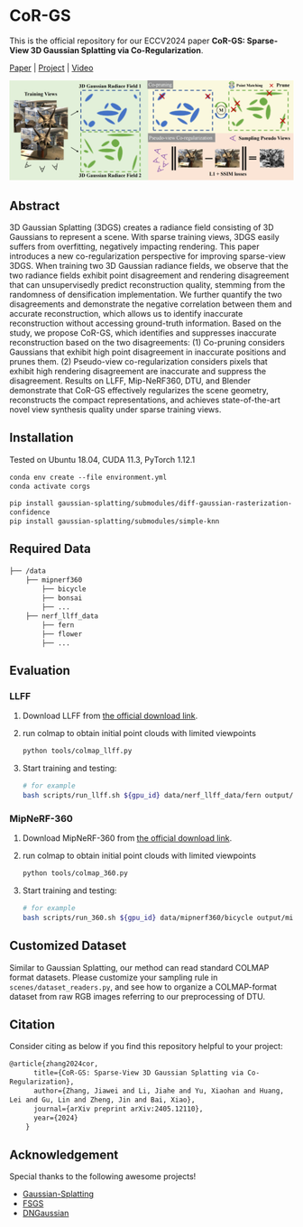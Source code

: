 # CoR-GS
This is the official repository for our ECCV2024 paper **CoR-GS: Sparse-View 3D Gaussian Splatting via Co-Regularization**.

[Paper](https://arxiv.org/pdf/2405.12110) | [Project](https://jiaw-z.github.io/CoR-GS/) | [Video](https://youtu.be/O83v9Wrn3c4)

![method](assets/method.png)

## Abstract

3D Gaussian Splatting (3DGS) creates a radiance field consisting of 3D Gaussians to represent a scene. With sparse training views, 3DGS easily suffers from overfitting, negatively impacting rendering. This paper introduces a new co-regularization perspective for improving sparse-view 3DGS. When training two 3D Gaussian radiance fields, we observe that the two radiance fields exhibit point disagreement and rendering disagreement that can unsupervisedly predict reconstruction quality, stemming from the randomness of densification implementation. We further quantify the two disagreements and demonstrate the negative correlation between them and accurate reconstruction, which allows us to identify inaccurate reconstruction without accessing ground-truth information. Based on the study, we propose CoR-GS, which identifies and suppresses inaccurate reconstruction based on the two disagreements: (1) Co-pruning considers Gaussians that exhibit high point disagreement in inaccurate positions and prunes them. (2) Pseudo-view co-regularization considers pixels that exhibit high rendering disagreement are inaccurate and suppress the disagreement. Results on LLFF, Mip-NeRF360, DTU, and Blender demonstrate that CoR-GS effectively regularizes the scene geometry, reconstructs the compact representations, and achieves state-of-the-art novel view synthesis quality under sparse training views. 


## Installation

Tested on Ubuntu 18.04, CUDA 11.3, PyTorch 1.12.1

``````
conda env create --file environment.yml
conda activate corgs
``````

``````
pip install gaussian-splatting/submodules/diff-gaussian-rasterization-confidence
pip install gaussian-splatting/submodules/simple-knn
``````

## Required Data
```
├── /data
    ├── mipnerf360
        ├── bicycle
        ├── bonsai
        ├── ...
    ├── nerf_llff_data
        ├── fern
        ├── flower
        ├── ...
```

## Evaluation

### LLFF

1. Download LLFF from [the official download link](https://drive.google.com/drive/folders/128yBriW1IG_3NJ5Rp7APSTZsJqdJdfc1).

2. run colmap to obtain initial point clouds with limited viewpoints
    ```bash
   python tools/colmap_llff.py
   ```

3. Start training and testing:

   ```bash
   # for example
   bash scripts/run_llff.sh ${gpu_id} data/nerf_llff_data/fern output/llff/fern
   ```

### MipNeRF-360

1. Download MipNeRF-360 from [the official download link](http://storage.googleapis.com/gresearch/refraw360/360_v2.zip).

2. run colmap to obtain initial point clouds with limited viewpoints
    ```bash
   python tools/colmap_360.py
   ```

3. Start training and testing:

   ```bash
   # for example
   bash scripts/run_360.sh ${gpu_id} data/mipnerf360/bicycle output/mipnerf360/bicycle
   ```



## Customized Dataset
Similar to Gaussian Splatting, our method can read standard COLMAP format datasets. Please customize your sampling rule in `scenes/dataset_readers.py`, and see how to organize a COLMAP-format dataset from raw RGB images referring to our preprocessing of DTU.



## Citation

Consider citing as below if you find this repository helpful to your project:

```
@article{zhang2024cor,
      title={CoR-GS: Sparse-View 3D Gaussian Splatting via Co-Regularization},
      author={Zhang, Jiawei and Li, Jiahe and Yu, Xiaohan and Huang, Lei and Gu, Lin and Zheng, Jin and Bai, Xiao},
      journal={arXiv preprint arXiv:2405.12110},
      year={2024}
    }
```

## Acknowledgement

Special thanks to the following awesome projects!

- [Gaussian-Splatting](https://github.com/graphdeco-inria/gaussian-splatting)
- [FSGS](https://github.com/VITA-Group/FSGS)
- [DNGaussian](https://github.com/Fictionarry/DNGaussian)
